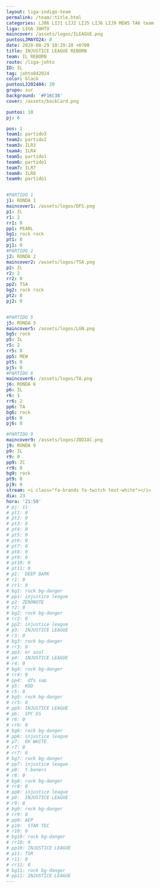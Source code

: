```yaml
---
layout: liga-indigo-team
permalink: /team/:title.html
categories: LJ06 LIJ1 LIJ2 LIJ5 LIJ6 LIJ9 MEW5 TA6 team
liga: LIGA JOHTO
maincover: /assets/logos/ILEAGUE.png
puntosLJMAYO24: 0
date: 2020-08-29 10:29:20 +0700
title: INJUSTICE LEAGUE REBORN
team: IL REBORN
route: /liga-johto
ID: IL
tag: johto042024
color: black
puntosLJ202404: 20
grupo: sur
background: '#F16C38'
cover: /assets/backCard.png

puntos: 10
pj: 6

pos: 1
team1: partido3
team2: partido2
team3: ILR3
team4: ILR4
team5: partido1
team6: partido1
team7: ILR7
team8: ILR8
team9: partido1


#PARTIDO 1
j1: RONDA 1
maincover1: /assets/logos/DFS.png
p1: IL 
r1: 2
rr1: 0
pp1: PEARL
bg1: rock rock
pt1: 0
pj1: 0
#PARTIDO 2
j2: RONDA 2
maincover2: /assets/logos/TSA.png
p2: IL
r2: 2
rr2: 0
pp2: TSA
bg2: rock rock
pt2: 0
pj2: 0


#PARTIDO 5
j5: RONDA 5
maincover5: /assets/logos/LGN.png
bg5: rock 
p5: IL
r5: 2
rr5: 0
pp5: MEW
pt5: 0
pj5: 0
#PARTIDO 6
maincover6: /assets/logos/TA.png
j6: RONDA 6
p6: IL
r6: 1
rr6: 2
pp6: TA
bg6: rock 
pt6: 0
pj6: 0

#PARTIDO 9
maincover9: /assets/logos/ZODIAC.png
j9: RONDA 9
p9: IL
r9: 0
pp9: ZC
rr9: 0
bg9: rock
pt9: 0
pj9: 0
stream: <i class="fa-brands fa-twitch text-white"></i>
dia: 23
hora: '21:50'
# pj: 11
# pt1: 0
# pt2: 0
# pt3: 0
# pt4: 0
# pt5: 0
# pt6: 0
# pt7: 0
# pt8: 0
# pt9: 0
# pt10: 0
# pt11: 0
# p1:  DEEP DARK
# r1: 0
# rr1: 0
# bg1: rock bg-danger
# pp1: injustice league
# p2: ZERONOTE
# r2: 0
# bg2: rock bg-danger
# rr2: 0
# pp2: injustice league
# p3:  INJUSTICE LEAGUE
# r3: 0
# bg3: rock bg-danger
# rr3: 0
# pp3: er azul
# p4:  INJUSTICE LEAGUE
# r4: 0
# bg4: rock bg-danger
# rr4: 0
# pp4:  dfs sap
# p5:  KOD
# r5: 0
# bg5: rock bg-danger
# rr5: 0
# pp5: INJUSTICE LEAGUE
# p6:  SPC ES
# r6: 0
# rr6: 0
# bg6: rock bg-danger
# pp6: injustice league
# p7:  EK WHITE
# r7: 0
# rr7: 0
# bg7: rock bg-danger
# pp7: injustice league
# p8:  t-boners
# r8: 0
# bg8: rock bg-danger
# rr8: 0
# pp8: injustice league
# p9:  INJUSTICE LEAGUE
# r9: 0
# bg9: rock bg-danger
# rr9: 0
# pp9: AEP
# p10:  STAR TEC
# r10: 0
# bg10: rock bg-danger
# rr10: 0
# pp10: INJUSTICE LEAGUE
# p11: TSR
# r11: 0
# rr11: 0
# bg11: rock bg-danger
# pp11: INJUSTICE LEAGUE
---
```



